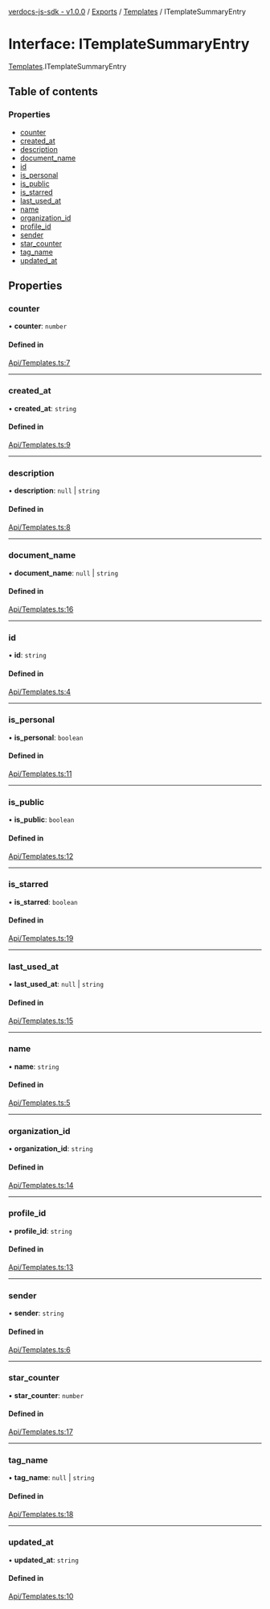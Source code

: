 [verdocs-js-sdk - v1.0.0](../README.md) / [Exports](../modules.md) / [Templates](../modules/Templates.md) / ITemplateSummaryEntry

# Interface: ITemplateSummaryEntry

[Templates](../modules/Templates.md).ITemplateSummaryEntry

## Table of contents

### Properties

- [counter](Templates.ITemplateSummaryEntry.md#counter)
- [created_at](Templates.ITemplateSummaryEntry.md#created_at)
- [description](Templates.ITemplateSummaryEntry.md#description)
- [document_name](Templates.ITemplateSummaryEntry.md#document_name)
- [id](Templates.ITemplateSummaryEntry.md#id)
- [is_personal](Templates.ITemplateSummaryEntry.md#is_personal)
- [is_public](Templates.ITemplateSummaryEntry.md#is_public)
- [is_starred](Templates.ITemplateSummaryEntry.md#is_starred)
- [last_used_at](Templates.ITemplateSummaryEntry.md#last_used_at)
- [name](Templates.ITemplateSummaryEntry.md#name)
- [organization_id](Templates.ITemplateSummaryEntry.md#organization_id)
- [profile_id](Templates.ITemplateSummaryEntry.md#profile_id)
- [sender](Templates.ITemplateSummaryEntry.md#sender)
- [star_counter](Templates.ITemplateSummaryEntry.md#star_counter)
- [tag_name](Templates.ITemplateSummaryEntry.md#tag_name)
- [updated_at](Templates.ITemplateSummaryEntry.md#updated_at)

## Properties

### counter

• **counter**: `number`

#### Defined in

[Api/Templates.ts:7](https://github.com/Verdocs/js-sdk/blob/a85c709/src/Api/Templates.ts#L7)

___

### created\_at

• **created\_at**: `string`

#### Defined in

[Api/Templates.ts:9](https://github.com/Verdocs/js-sdk/blob/a85c709/src/Api/Templates.ts#L9)

___

### description

• **description**: ``null`` \| `string`

#### Defined in

[Api/Templates.ts:8](https://github.com/Verdocs/js-sdk/blob/a85c709/src/Api/Templates.ts#L8)

___

### document\_name

• **document\_name**: ``null`` \| `string`

#### Defined in

[Api/Templates.ts:16](https://github.com/Verdocs/js-sdk/blob/a85c709/src/Api/Templates.ts#L16)

___

### id

• **id**: `string`

#### Defined in

[Api/Templates.ts:4](https://github.com/Verdocs/js-sdk/blob/a85c709/src/Api/Templates.ts#L4)

___

### is\_personal

• **is\_personal**: `boolean`

#### Defined in

[Api/Templates.ts:11](https://github.com/Verdocs/js-sdk/blob/a85c709/src/Api/Templates.ts#L11)

___

### is\_public

• **is\_public**: `boolean`

#### Defined in

[Api/Templates.ts:12](https://github.com/Verdocs/js-sdk/blob/a85c709/src/Api/Templates.ts#L12)

___

### is\_starred

• **is\_starred**: `boolean`

#### Defined in

[Api/Templates.ts:19](https://github.com/Verdocs/js-sdk/blob/a85c709/src/Api/Templates.ts#L19)

___

### last\_used\_at

• **last\_used\_at**: ``null`` \| `string`

#### Defined in

[Api/Templates.ts:15](https://github.com/Verdocs/js-sdk/blob/a85c709/src/Api/Templates.ts#L15)

___

### name

• **name**: `string`

#### Defined in

[Api/Templates.ts:5](https://github.com/Verdocs/js-sdk/blob/a85c709/src/Api/Templates.ts#L5)

___

### organization\_id

• **organization\_id**: `string`

#### Defined in

[Api/Templates.ts:14](https://github.com/Verdocs/js-sdk/blob/a85c709/src/Api/Templates.ts#L14)

___

### profile\_id

• **profile\_id**: `string`

#### Defined in

[Api/Templates.ts:13](https://github.com/Verdocs/js-sdk/blob/a85c709/src/Api/Templates.ts#L13)

___

### sender

• **sender**: `string`

#### Defined in

[Api/Templates.ts:6](https://github.com/Verdocs/js-sdk/blob/a85c709/src/Api/Templates.ts#L6)

___

### star\_counter

• **star\_counter**: `number`

#### Defined in

[Api/Templates.ts:17](https://github.com/Verdocs/js-sdk/blob/a85c709/src/Api/Templates.ts#L17)

___

### tag\_name

• **tag\_name**: ``null`` \| `string`

#### Defined in

[Api/Templates.ts:18](https://github.com/Verdocs/js-sdk/blob/a85c709/src/Api/Templates.ts#L18)

___

### updated\_at

• **updated\_at**: `string`

#### Defined in

[Api/Templates.ts:10](https://github.com/Verdocs/js-sdk/blob/a85c709/src/Api/Templates.ts#L10)
